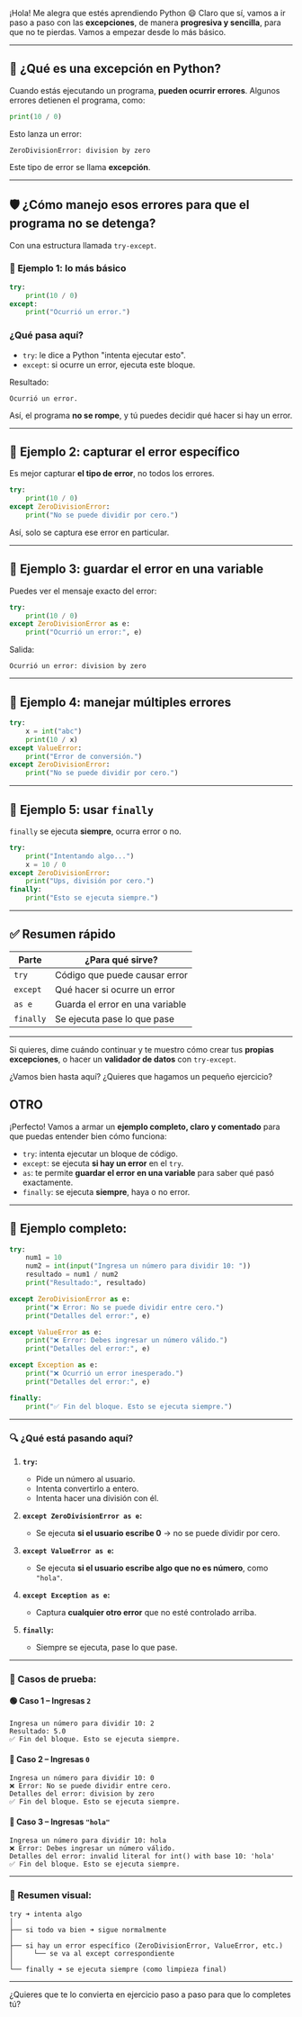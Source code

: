 ¡Hola! Me alegra que estés aprendiendo Python 😄 Claro que sí, vamos a ir paso a paso con las **excepciones**, de manera **progresiva y sencilla**, para que no te pierdas. Vamos a empezar desde lo más básico.

---

## 🧩 ¿Qué es una excepción en Python?

Cuando estás ejecutando un programa, **pueden ocurrir errores**. Algunos errores detienen el programa, como:

```python
print(10 / 0)
```

Esto lanza un error:

```
ZeroDivisionError: division by zero
```

Este tipo de error se llama **excepción**.

---

## 🛡️ ¿Cómo manejo esos errores para que el programa no se detenga?

Con una estructura llamada `try-except`.

### 🧪 Ejemplo 1: lo más básico

```python
try:
    print(10 / 0)
except:
    print("Ocurrió un error.")
```

### ¿Qué pasa aquí?

* `try`: le dice a Python "intenta ejecutar esto".
* `except`: si ocurre un error, ejecuta este bloque.

Resultado:

```
Ocurrió un error.
```

Así, el programa **no se rompe**, y tú puedes decidir qué hacer si hay un error.

---

## 🎯 Ejemplo 2: capturar el error específico

Es mejor capturar **el tipo de error**, no todos los errores.

```python
try:
    print(10 / 0)
except ZeroDivisionError:
    print("No se puede dividir por cero.")
```

Así, solo se captura ese error en particular.

---

## 🧠 Ejemplo 3: guardar el error en una variable

Puedes ver el mensaje exacto del error:

```python
try:
    print(10 / 0)
except ZeroDivisionError as e:
    print("Ocurrió un error:", e)
```

Salida:

```
Ocurrió un error: division by zero
```

---

## 🧰 Ejemplo 4: manejar múltiples errores

```python
try:
    x = int("abc")
    print(10 / x)
except ValueError:
    print("Error de conversión.")
except ZeroDivisionError:
    print("No se puede dividir por cero.")
```

---

## 🧼 Ejemplo 5: usar `finally`

`finally` se ejecuta **siempre**, ocurra error o no.

```python
try:
    print("Intentando algo...")
    x = 10 / 0
except ZeroDivisionError:
    print("Ups, división por cero.")
finally:
    print("Esto se ejecuta siempre.")
```

---

## ✅ Resumen rápido

| Parte     | ¿Para qué sirve?                |
| --------- | ------------------------------- |
| `try`     | Código que puede causar error   |
| `except`  | Qué hacer si ocurre un error    |
| `as e`    | Guarda el error en una variable |
| `finally` | Se ejecuta pase lo que pase     |

---

Si quieres, dime cuándo continuar y te muestro cómo crear tus **propias excepciones**, o hacer un **validador de datos** con `try-except`.

¿Vamos bien hasta aquí? ¿Quieres que hagamos un pequeño ejercicio?

## OTRO
¡Perfecto! Vamos a armar un **ejemplo completo, claro y comentado** para que puedas entender bien cómo funciona:

* `try`: intenta ejecutar un bloque de código.
* `except`: se ejecuta **si hay un error** en el `try`.
* `as`: te permite **guardar el error en una variable** para saber qué pasó exactamente.
* `finally`: se ejecuta **siempre**, haya o no error.

---

## 🧠 Ejemplo completo:

```python
try:
    num1 = 10
    num2 = int(input("Ingresa un número para dividir 10: "))
    resultado = num1 / num2
    print("Resultado:", resultado)

except ZeroDivisionError as e:
    print("❌ Error: No se puede dividir entre cero.")
    print("Detalles del error:", e)

except ValueError as e:
    print("❌ Error: Debes ingresar un número válido.")
    print("Detalles del error:", e)

except Exception as e:
    print("❌ Ocurrió un error inesperado.")
    print("Detalles del error:", e)

finally:
    print("✅ Fin del bloque. Esto se ejecuta siempre.")
```

---

### 🔍 ¿Qué está pasando aquí?

1. **`try`:**

   * Pide un número al usuario.
   * Intenta convertirlo a entero.
   * Intenta hacer una división con él.

2. **`except ZeroDivisionError as e`:**

   * Se ejecuta **si el usuario escribe 0** → no se puede dividir por cero.

3. **`except ValueError as e`:**

   * Se ejecuta **si el usuario escribe algo que no es número**, como `"hola"`.

4. **`except Exception as e`:**

   * Captura **cualquier otro error** que no esté controlado arriba.

5. **`finally`:**

   * Siempre se ejecuta, pase lo que pase.

---

### 🧪 Casos de prueba:

#### 🟢 Caso 1 – Ingresas `2`

```
Ingresa un número para dividir 10: 2
Resultado: 5.0
✅ Fin del bloque. Esto se ejecuta siempre.
```

#### 🔴 Caso 2 – Ingresas `0`

```
Ingresa un número para dividir 10: 0
❌ Error: No se puede dividir entre cero.
Detalles del error: division by zero
✅ Fin del bloque. Esto se ejecuta siempre.
```

#### 🔴 Caso 3 – Ingresas `"hola"`

```
Ingresa un número para dividir 10: hola
❌ Error: Debes ingresar un número válido.
Detalles del error: invalid literal for int() with base 10: 'hola'
✅ Fin del bloque. Esto se ejecuta siempre.
```

---

### 🧠 Resumen visual:

```plaintext
try ➜ intenta algo
│
├── si todo va bien ➜ sigue normalmente
│
├── si hay un error específico (ZeroDivisionError, ValueError, etc.)
│     └── se va al except correspondiente
│
└── finally ➜ se ejecuta siempre (como limpieza final)
``` 

---

¿Quieres que te lo convierta en ejercicio paso a paso para que lo completes tú?


